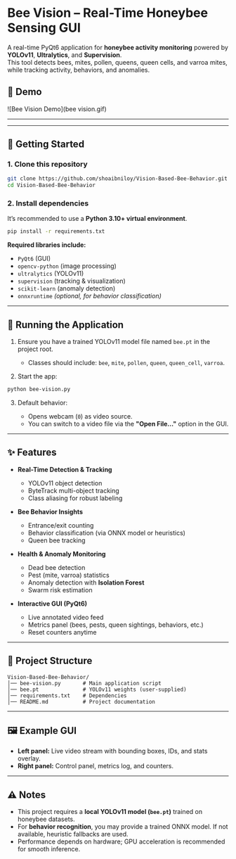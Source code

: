 
# Bee Vision – Real-Time Honeybee Sensing GUI  

A real-time PyQt6 application for **honeybee activity monitoring** powered by **YOLOv11**, **Ultralytics**, and **Supervision**.  
This tool detects bees, mites, pollen, queens, queen cells, and varroa mites, while tracking activity, behaviors, and anomalies.  

## 🎥 Demo  

![Bee Vision Demo](bee vision.gif)  

---
---

## 🚀 Getting Started  

### 1. Clone this repository  
```bash
git clone https://github.com/shoaibniloy/Vision-Based-Bee-Behavior.git
cd Vision-Based-Bee-Behavior
````

### 2. Install dependencies

It’s recommended to use a **Python 3.10+ virtual environment**.

```bash
pip install -r requirements.txt
```

**Required libraries include:**

* `PyQt6` (GUI)
* `opencv-python` (image processing)
* `ultralytics` (YOLOv11)
* `supervision` (tracking & visualization)
* `scikit-learn` (anomaly detection)
* `onnxruntime` *(optional, for behavior classification)*

---

## 🐝 Running the Application

1. Ensure you have a trained YOLOv11 model file named `bee.pt` in the project root.

   * Classes should include: `bee`, `mite`, `pollen`, `queen`, `queen_cell`, `varroa`.

2. Start the app:

```bash
python bee-vision.py
```

3. Default behavior:

   * Opens webcam (`0`) as video source.
   * You can switch to a video file via the **"Open File…"** option in the GUI.

---

## ✨ Features

* **Real-Time Detection & Tracking**

  * YOLOv11 object detection
  * ByteTrack multi-object tracking
  * Class aliasing for robust labeling

* **Bee Behavior Insights**

  * Entrance/exit counting
  * Behavior classification (via ONNX model or heuristics)
  * Queen bee tracking

* **Health & Anomaly Monitoring**

  * Dead bee detection
  * Pest (mite, varroa) statistics
  * Anomaly detection with **Isolation Forest**
  * Swarm risk estimation

* **Interactive GUI (PyQt6)**

  * Live annotated video feed
  * Metrics panel (bees, pests, queen sightings, behaviors, etc.)
  * Reset counters anytime

---

## 📂 Project Structure

```
Vision-Based-Bee-Behavior/
│── bee-vision.py       # Main application script
│── bee.pt              # YOLOv11 weights (user-supplied)
│── requirements.txt    # Dependencies
│── README.md           # Project documentation
```

---

## 🖼️ Example GUI

* **Left panel:** Live video stream with bounding boxes, IDs, and stats overlay.
* **Right panel:** Control panel, metrics log, and counters.

---

## ⚠️ Notes

* This project requires a **local YOLOv11 model (`bee.pt`)** trained on honeybee datasets.
* For **behavior recognition**, you may provide a trained ONNX model. If not available, heuristic fallbacks are used.
* Performance depends on hardware; GPU acceleration is recommended for smooth inference.

